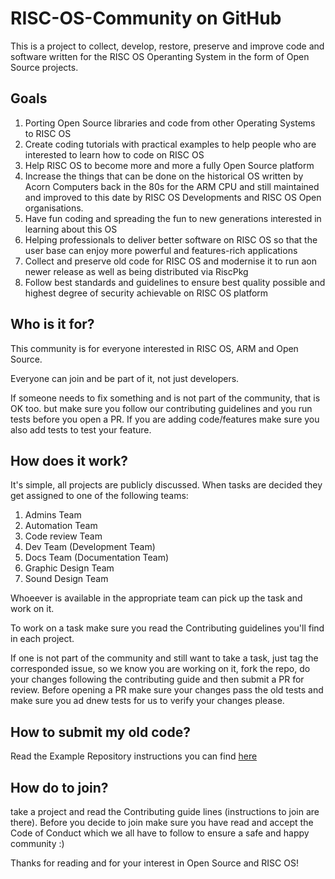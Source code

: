 # RISC-OS-Community on GitHub
This is a project to collect, develop, restore, preserve and improve code and software written for the RISC OS Operanting System in the form of Open Source projects.

## Goals
1) Porting Open Source libraries and code from other Operating Systems to RISC OS
2) Create coding tutorials with practical examples to help people who are interested to learn how to code on RISC OS
3) Help RISC OS to become more and more a fully Open Source platform
4) Increase the things that can be done on the historical OS written by Acorn Computers back in the 80s for the ARM CPU and still maintained and improved to this date by RISC OS Developments and RISC OS Open organisations.
5) Have fun coding and spreading the fun to new generations interested in learning about this OS
6) Helping professionals to deliver better software on RISC OS so that the user base can enjoy more powerful and features-rich applications
7) Collect and preserve old code for RISC OS and modernise it to run aon newer release as well as being distributed via RiscPkg
8) Follow best standards and guidelines to ensure best quality possible and highest degree of security achievable on RISC OS platform

## Who is it for?
This community is for everyone interested in RISC OS, ARM and Open Source.

Everyone can join and be part of it, not just developers.

If someone needs to fix something and is not part of the community, that is OK too. but make sure you follow our contributing guidelines and you run tests before you open a PR. If you are adding code/features make sure you also add tests to test your feature.

## How does it work?
It's simple, all projects are publicly discussed. When tasks are decided they get assigned to one of the following teams:

1) Admins Team
2) Automation Team
3) Code review Team
4) Dev Team (Development Team)
5) Docs Team (Documentation Team)
6) Graphic Design Team
7) Sound Design Team

Whoeever is available in the appropriate team can pick up the task and work on it.

To work on a task make sure you read the Contributing guidelines you'll find in each project.

If one is not part of the community and still want to take a task, just tag the corresponded issue, so we know you are working on it, fork the repo, do your changes following the contributing guide and then submit a PR for review. Before opening a PR make sure your changes pass the old tests and make sure you ad dnew tests for us to verify your changes please.

## How to submit my old code?
Read the Example Repository instructions you can find [here](https://github.com/RISC-OS-Community/ExampleRepository)

## How do to join?
take a project and read the Contributing guide lines (instructions to join are there). Before you decide to join make sure you have read and accept the Code of Conduct which we all have to follow to ensure a safe and happy community :)

Thanks for reading and for your interest in Open Source and RISC OS!
